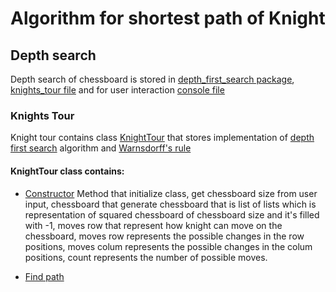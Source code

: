 # Algorithm for shortest path of Knight

## Depth search
Depth search of chessboard is stored in [depth_first_search package](/depth_first_search), [knights_tour file](/depth_first_search/knights_tour.py) 
and for user interaction [console file](/depth_first_search/console.py)

### Knights Tour
Knight tour contains class [KnightTour](https://github.com/Yggdrasill501/knights_path/blob/main/depth_first_search/knights_tour.py#L9-L188)
that stores implementation of [depth first search](https://en.wikipedia.org/wiki/Depth-first_search) algorithm and [Warnsdorff's rule](https://en.wikipedia.org/wiki/Knight%27s_tour)

#### KnightTour class contains:
-  [Constructor](https://github.com/Yggdrasill501/knights_path/blob/main/depth_first_search/knights_tour.py#L12-L22) 
Method that initialize class, get chessboard size from user input, chessboard that generate chessboard that is list of lists 
which is representation of squared chessboard of chessboard size and it's filled with -1, moves row that represent how 
knight can move on the chessboard, moves row represents the possible changes in the row positions, moves colum represents 
the possible changes in the colum positions, count represents the number of possible moves.

- [Find path](https://github.com/Yggdrasill501/knights_path/blob/main/depth_first_search/knights_tour.py#L25-L39)